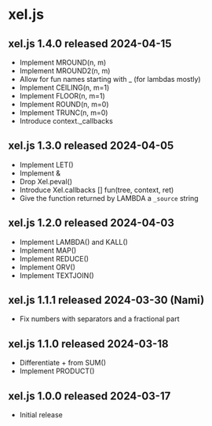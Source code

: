 
# xel.js


## xel.js 1.4.0  released 2024-04-15

* Implement MROUND(n, m)
* Implement MROUND2(n, m)
* Allow for fun names starting with _ (for lambdas mostly)
* Implement CEILING(n, m=1)
* Implement FLOOR(n, m=1)
* Implement ROUND(n, m=0)
* Implement TRUNC(n, m=0)
* Introduce context._callbacks


## xel.js 1.3.0  released 2024-04-05

* Implement LET()
* Implement &
* Drop Xel.peval()
* Introduce Xel.callbacks [] fun(tree, context, ret)
* Give the function returned by LAMBDA a `_source` string


## xel.js 1.2.0  released 2024-04-03

* Implement LAMBDA() and KALL()
* Implement MAP()
* Implement REDUCE()
* Implement ORV()
* Implement TEXTJOIN()


## xel.js 1.1.1  released 2024-03-30  (Nami)

* Fix numbers with separators and a fractional part


## xel.js 1.1.0  released 2024-03-18

* Differentiate + from SUM()
* Implement PRODUCT()


## xel.js 1.0.0  released 2024-03-17

* Initial release

